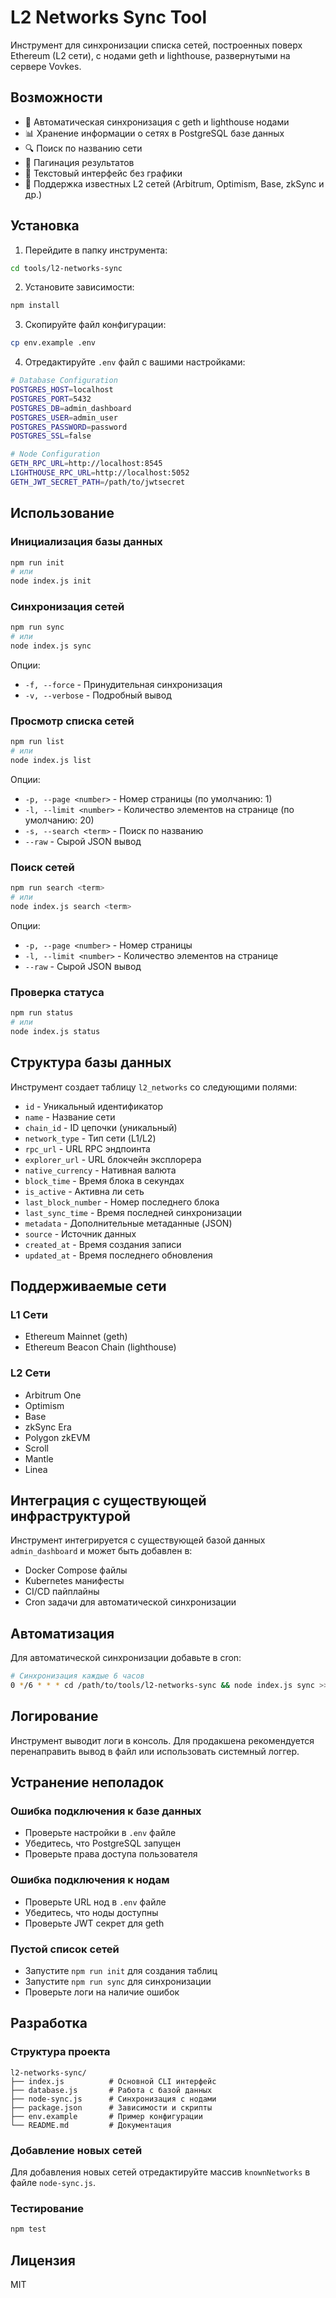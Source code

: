 # L2 Networks Sync Tool

Инструмент для синхронизации списка сетей, построенных поверх Ethereum (L2 сети), с нодами geth и lighthouse, развернутыми на сервере Vovkes.

## Возможности

- 🔄 Автоматическая синхронизация с geth и lighthouse нодами
- 📊 Хранение информации о сетях в PostgreSQL базе данных
- 🔍 Поиск по названию сети
- 📄 Пагинация результатов
- 📱 Текстовый интерфейс без графики
- 🚀 Поддержка известных L2 сетей (Arbitrum, Optimism, Base, zkSync и др.)

## Установка

1. Перейдите в папку инструмента:
```bash
cd tools/l2-networks-sync
```

2. Установите зависимости:
```bash
npm install
```

3. Скопируйте файл конфигурации:
```bash
cp env.example .env
```

4. Отредактируйте `.env` файл с вашими настройками:
```bash
# Database Configuration
POSTGRES_HOST=localhost
POSTGRES_PORT=5432
POSTGRES_DB=admin_dashboard
POSTGRES_USER=admin_user
POSTGRES_PASSWORD=password
POSTGRES_SSL=false

# Node Configuration
GETH_RPC_URL=http://localhost:8545
LIGHTHOUSE_RPC_URL=http://localhost:5052
GETH_JWT_SECRET_PATH=/path/to/jwtsecret
```

## Использование

### Инициализация базы данных

```bash
npm run init
# или
node index.js init
```

### Синхронизация сетей

```bash
npm run sync
# или
node index.js sync
```

Опции:
- `-f, --force` - Принудительная синхронизация
- `-v, --verbose` - Подробный вывод

### Просмотр списка сетей

```bash
npm run list
# или
node index.js list
```

Опции:
- `-p, --page <number>` - Номер страницы (по умолчанию: 1)
- `-l, --limit <number>` - Количество элементов на странице (по умолчанию: 20)
- `-s, --search <term>` - Поиск по названию
- `--raw` - Сырой JSON вывод

### Поиск сетей

```bash
npm run search <term>
# или
node index.js search <term>
```

Опции:
- `-p, --page <number>` - Номер страницы
- `-l, --limit <number>` - Количество элементов на странице
- `--raw` - Сырой JSON вывод

### Проверка статуса

```bash
npm run status
# или
node index.js status
```

## Структура базы данных

Инструмент создает таблицу `l2_networks` со следующими полями:

- `id` - Уникальный идентификатор
- `name` - Название сети
- `chain_id` - ID цепочки (уникальный)
- `network_type` - Тип сети (L1/L2)
- `rpc_url` - URL RPC эндпоинта
- `explorer_url` - URL блокчейн эксплорера
- `native_currency` - Нативная валюта
- `block_time` - Время блока в секундах
- `is_active` - Активна ли сеть
- `last_block_number` - Номер последнего блока
- `last_sync_time` - Время последней синхронизации
- `metadata` - Дополнительные метаданные (JSON)
- `source` - Источник данных
- `created_at` - Время создания записи
- `updated_at` - Время последнего обновления

## Поддерживаемые сети

### L1 Сети
- Ethereum Mainnet (geth)
- Ethereum Beacon Chain (lighthouse)

### L2 Сети
- Arbitrum One
- Optimism
- Base
- zkSync Era
- Polygon zkEVM
- Scroll
- Mantle
- Linea

## Интеграция с существующей инфраструктурой

Инструмент интегрируется с существующей базой данных `admin_dashboard` и может быть добавлен в:

- Docker Compose файлы
- Kubernetes манифесты
- CI/CD пайплайны
- Cron задачи для автоматической синхронизации

## Автоматизация

Для автоматической синхронизации добавьте в cron:

```bash
# Синхронизация каждые 6 часов
0 */6 * * * cd /path/to/tools/l2-networks-sync && node index.js sync >> /var/log/l2-sync.log 2>&1
```

## Логирование

Инструмент выводит логи в консоль. Для продакшена рекомендуется перенаправить вывод в файл или использовать системный логгер.

## Устранение неполадок

### Ошибка подключения к базе данных
- Проверьте настройки в `.env` файле
- Убедитесь, что PostgreSQL запущен
- Проверьте права доступа пользователя

### Ошибка подключения к нодам
- Проверьте URL нод в `.env` файле
- Убедитесь, что ноды доступны
- Проверьте JWT секрет для geth

### Пустой список сетей
- Запустите `npm run init` для создания таблиц
- Запустите `npm run sync` для синхронизации
- Проверьте логи на наличие ошибок

## Разработка

### Структура проекта
```
l2-networks-sync/
├── index.js          # Основной CLI интерфейс
├── database.js       # Работа с базой данных
├── node-sync.js      # Синхронизация с нодами
├── package.json      # Зависимости и скрипты
├── env.example       # Пример конфигурации
└── README.md         # Документация
```

### Добавление новых сетей
Для добавления новых сетей отредактируйте массив `knownNetworks` в файле `node-sync.js`.

### Тестирование
```bash
npm test
```

## Лицензия

MIT
